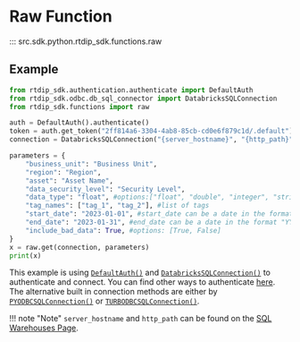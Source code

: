 # Raw Function
::: src.sdk.python.rtdip_sdk.functions.raw

## Example
```python
from rtdip_sdk.authentication.authenticate import DefaultAuth
from rtdip_sdk.odbc.db_sql_connector import DatabricksSQLConnection
from rtdip_sdk.functions import raw

auth = DefaultAuth().authenticate()
token = auth.get_token("2ff814a6-3304-4ab8-85cb-cd0e6f879c1d/.default").token
connection = DatabricksSQLConnection("{server_hostname}", "{http_path}", token)

parameters = {
    "business_unit": "Business Unit",
    "region": "Region", 
    "asset": "Asset Name", 
    "data_security_level": "Security Level", 
    "data_type": "float", #options:["float", "double", "integer", "string"]
    "tag_names": ["tag_1", "tag_2"], #list of tags
    "start_date": "2023-01-01", #start_date can be a date in the format "YYYY-MM-DD" or a datetime in the format "YYYY-MM-DDTHH:MM:SS"
    "end_date": "2023-01-31", #end_date can be a date in the format "YYYY-MM-DD" or a datetime in the format "YYYY-MM-DDTHH:MM:SS"
    "include_bad_data": True, #options: [True, False]
}
x = raw.get(connection, parameters)
print(x)
```

This example is using [```DefaultAuth()```](../authentication/azure.md) and [```DatabricksSQLConnection()```](db-sql-connector.md) to authenticate and connect. You can find other ways to authenticate [here](../authentication/azure.md). The alternative built in connection methods are either by [```PYODBCSQLConnection()```](pyodbc-sql-connector.md) or [```TURBODBCSQLConnection()```](turbodbc-sql-connector.md). 

!!! note "Note"
    </b>```server_hostname``` and ```http_path``` can be found on the [SQL Warehouses Page](../../queries/databricks/sql-warehouses.md). <br />